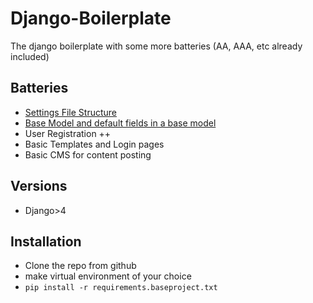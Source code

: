 # Django-Boilerplate

The django boilerplate with some more batteries (AA, AAA, etc already included)

## Batteries
- [Settings File Structure](baseproject/settings/README.md) 
- [Base Model and default fields in a base model](baseproject/batteries/models/README.md)
- User Registration ++
- Basic Templates and Login pages
- Basic CMS for content posting

## Versions
- Django>4


## Installation
- Clone the repo from github
- make virtual environment of your choice
- `pip install -r requirements.baseproject.txt`


